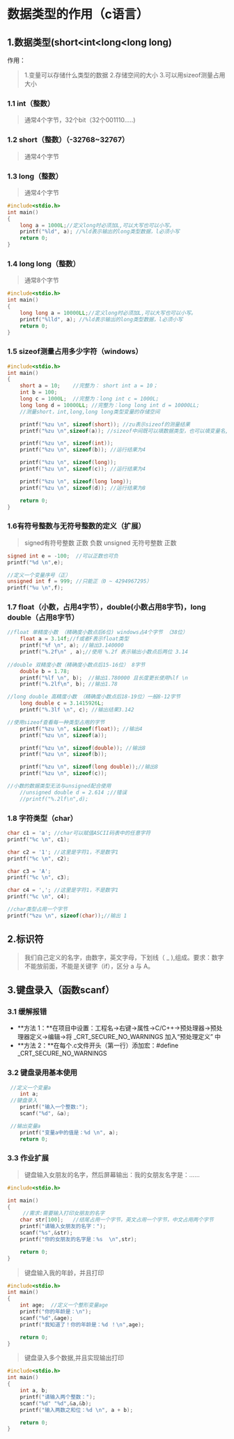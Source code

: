 
# 数据类型的作用（c语言）

## 1.数据类型(short<int<long<long long)
作用：
> 1.变量可以存储什么类型的数据
> 2.存储空间的大小
> 3.可以用sizeof测量占用大小

### 1.1 int（整数）
>通常4个字节，32个bit（32个001110.....)

### 1.2 short（整数）（-32768~32767）
>通常4个字节

### 1.3 long（整数）
>通常4个字节
```c
#include<stdio.h>
int main()
{
	long a = 1000L;//定义long时必须加L,可以大写也可以小写。
	printf("%ld", a); //%ld表示输出的long类型数据，l必须小写
	return 0;
}
```

### 1.4 long long（整数）
>通常8个字节
```c
#include<stdio.h>
int main()
{
	long long a = 10000LL;//定义long时必须加L,可以大写也可以小写。
	printf("%lld", a); //%ld表示输出的long类型数据，l必须小写
	return 0;
}
```

### 1.5 sizeof测量占用多少字符（windows）

```c
#include<stdio.h>
int main()
{
	short a = 10;    //完整为： short int a = 10；
	int b = 100;     
	long c = 1000L;  //完整为：long int c = 1000L;
	long long d = 10000LL; //完整为：long long int d = 10000LL;
    //测量short，int,long,long long类型变量的存储空间

	printf("%zu \n", sizeof(short)); //zu表示sizeof的测量结果
	printf("%zu \n",sizeof(a)); //sizeof中间既可以填数据类型，也可以填变量名,运行结果为 2

	printf("%zu \n", sizeof(int));
	printf("%zu \n", sizeof(b)); //运行结果为4

	printf("%zu \n", sizeof(long));
	printf("%zu \n", sizeof(c)); //运行结果为4

	printf("%zu \n", sizeof(long long));
	printf("%zu \n", sizeof(d)); //运行结果为8

	return 0;
}
```

### 1.6有符号整数与无符号整数的定义（扩展）
>signed有符号整数 正数 负数
>unsigned 无符号整数 正数
```c
signed int e = -100;  //可以正数也可负
printf("%d \n",e);

//定义一个变量序号（正）
unsigned int f = 999; //只能正（0 ~ 4294967295）
printf("%u \n",f);
```

### 1.7 float（小数，占用4字节），double(小数占用8字节)，long double（占用8字节）

```c
//float 单精度小数 （精确度小数点后6位) windows占4个字节 （38位）
	float a = 3.14f;//f或者F表示float类型
	printf("%f \n", a); //输出3.140000
	printf("%.2f\n" , a);//使用 %.2f 表示输出小数点后两位 3.14
	
//double 双精度小数（精确度小数点后15-16位） 8字节 
	double b = 1.78;
	printf("%lf \n", b);  //输出1.780000 且长度更长使用%lf \n
	printf("%.2lf\n", b); //输出1.78

//long double 高精度小数 （精确度小数点后18-19位）一般8-12字节
	long double c = 3.1415926L;
	printf("%.3lf \n", c); //输出结果3.142 

//使用sizeof查看每一种类型占用的字节
	printf("%zu \n", sizeof(float)); //输出4
	printf("%zu \n", sizeof(a));

	printf("%zu \n", sizeof(double)); //输出8
	printf("%zu \n", sizeof(b));

	printf("%zu \n", sizeof(long double));//输出8
	printf("%zu \n", sizeof(c));

//小数的数据类型无法与unsigned配合使用
	//unsigned double d = 2.614 ;//错误
    //printf("%.2lf\n",d);
```

### 1.8 字符类型（char）

```c
char c1 = 'a'; //char可以赋值ASCII码表中的任意字符
printf("%c \n", c1);

char c2 = '1'; //这里是字符1，不是数字1
printf("%c \n", c2);

char c3 = 'A'; 
printf("%c \n", c3);

char c4 = ','; //这里是字符1，不是数字1
printf("%c \n", c4);

//char类型占用一个字节
printf("%zu \n", sizeof(char));//输出 1
```



## 2.标识符
> 我们自己定义的名字，由数字，英文字母，下划线（ _ ),组成。要求：数字不能放前面，不能是关键字（if），区分 a 与 A。

## 3.键盘录入（函数scanf）

### 3.1 缓解报错
- **方法 1：**在项目中设置：工程名→右键→属性→C/C++→预处理器→预处理器定义→编辑→将  _CRT_SECURE_NO_WARNINGS 加入“预处理定义” 中
- **方法 2：**在每个.c文件开头（第一行）添加宏：#define _CRT_SECURE_NO_WARNINGS

### 3.2 键盘录用基本使用

```c
 //定义一个变量a
	int a;
 //键盘录入
	printf("输入一个整数:");
	scanf("%d", &a);

 //输出变量a
	printf("变量a中的值是：%d \n", a);
	return 0;
```

### 3.3 作业扩展

>键盘输入女朋友的名字，然后屏幕输出：我的女朋友名字是：......

```c
#include<stdio.h>

int main()
{
	 //需求:需要输入打印女朋友的名字
	char str[100];   //结尾占用一个字节，英文占用一个字节，中文占用两个字节
	printf("请输入女朋友的名字：");
	scanf("%s",&str);
	printf("你的女朋友的名字是：%s  \n",str);

	return 0;
}

```

> 键盘输入我的年龄，并且打印

```c
#include<stdio.h>
int main()
{
	int age;  //定义一个整形变量age
	printf("你的年龄是：\n");
	scanf("%d",&age);
	printf("我知道了！你的年龄是：%d ！\n",age);

	return 0;
}
```

> 键盘录入多个数据,并且实现输出打印

```c
#include<stdio.h>
int main()
{
	int a, b;
	printf("请输入两个整数：");
	scanf("%d" "%d",&a,&b);
	printf("输入两数之和位：%d \n", a + b);

	return 0;
}
```



